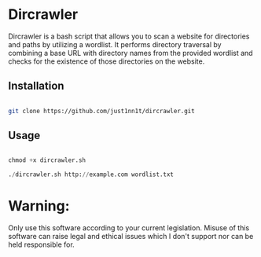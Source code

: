 # Dircrawler

Dircrawler is a bash script that allows you to scan a website for directories and paths by utilizing a wordlist. It performs directory traversal by combining a base URL with directory names from the provided wordlist and checks for the existence of those directories on the website.

## Installation

```bash

git clone https://github.com/just1nn1t/dircrawler.git

```

## Usage 

```python

chmod +x dircrawler.sh

./dircrawler.sh http://example.com wordlist.txt

```

# Warning:
Only use this software according to your current legislation. Misuse of this software can raise legal and ethical issues which I don't support nor can be held responsible for.